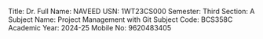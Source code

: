 Title: Dr.
Full Name: NAVEED
USN: 1WT23CS000
Semester: Third
Section: A
Subject Name: Project Management with Git
Subject Code: BCS358C
Academic Year:  2024-25
Mobile No: 9620483405

